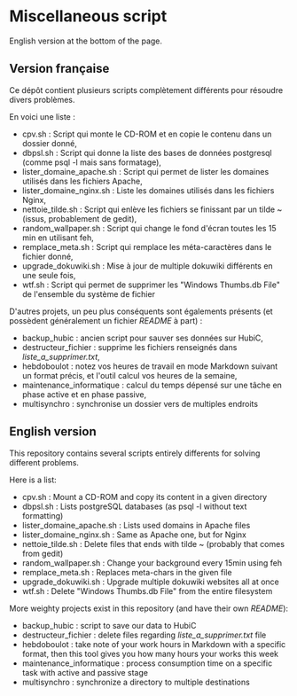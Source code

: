 # Miscellaneous script

English version at the bottom of the page.

## Version française

Ce dépôt contient plusieurs scripts complètement différents pour résoudre divers problèmes.

En voici une liste : 

  * cpv.sh : Script qui monte le CD-ROM et en copie le contenu dans un dossier donné,
  * dbpsl.sh : Script qui donne la liste des bases de données postgresql (comme psql -l mais sans formatage),
  * lister\_domaine\_apache.sh : Script qui permet de lister les domaines utilisés dans les fichiers Apache,
  * lister\_domaine\_nginx.sh : Liste les domaines utilisés dans les fichiers Nginx,
  * nettoie\_tilde.sh : Script qui enlève les fichiers se finissant par un tilde ~ (issus, probablement de gedit),
  * random\_wallpaper.sh : Script qui change le fond d'écran toutes les 15 min en utilisant feh,
  * remplace\_meta.sh : Script qui remplace les méta-caractères dans le fichier donné,
  * upgrade\_dokuwiki.sh : Mise à jour de multiple dokuwiki différents en une seule fois,
  * wtf.sh : Script qui permet de supprimer les "Windows Thumbs.db File" de l'ensemble du système de fichier

D'autres projets, un peu plus conséquents sont égalements présents (et possèdent généralement un fichier *README* à part) : 

  * backup\_hubic : ancien script pour sauver ses données sur HubiC,
  * destructeur\_fichier : supprime les fichiers renseignés dans *liste_a_supprimer.txt*,
  * hebdoboulot : notez vos heures de travail en mode Markdown suivant un format précis, et l'outil calcul vos heures de la semaine,
  * maintenance\_informatique : calcul du temps dépensé sur une tâche en phase active et en phase passive,
  * multisynchro : synchronise un dossier vers de multiples endroits

## English version

This repository contains several scripts entirely differents for solving different problems.

Here is a list:

  * cpv.sh : Mount a CD-ROM and copy its content in a given directory
  * dbpsl.sh : Lists postgreSQL databases (as psql -l without text formatting)
  * lister\_domaine\_apache.sh : Lists used domains in Apache files
  * lister\_domaine\_nginx.sh : Same as Apache one, but for Nginx
  * nettoie\_tilde.sh : Delete files that ends with tilde ~ (probably that comes from gedit)
  * random\_wallpaper.sh : Change your background every 15min using feh
  * remplace\_meta.sh : Replaces meta-chars in the given file
  * upgrade\_dokuwiki.sh : Upgrade multiple dokuwiki websites all at once
  * wtf.sh : Delete "Windows Thumbs.db File" from the entire filesystem

More weighty projects exist in this repository (and have their own *README*):

  * backup\_hubic : script to save our data to HubiC
  * destructeur\_fichier : delete files regarding *liste_a_supprimer.txt* file
  * hebdoboulot : take note of your work hours in Markdown with a specific format, then this tool gives you how many hours your works this week
  * maintenance\_informatique : process consumption time on a specific task with active and passive stage
  * multisynchro : synchronize a directory to multiple destinations

